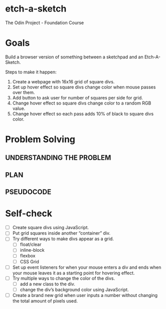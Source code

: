 # etch-a-sketch
The Odin Project - Foundation Course

# Goals
Build a browser version of something between a sketchpad and an Etch-A-Sketch.

Steps to make it happen:
  1. Create a webpage with 16x16 grid of square divs.
  2. Set up hover effect so square divs change color when mouse passes over them.
  3. Add button to ask user for number of squares per side for grid.
  4. Change hover effect so square divs change color to a random RGB value.
  5. Change hover effect so each pass adds 10% of black to square divs color.

# Problem Solving
## UNDERSTANDING THE PROBLEM

## PLAN

## PSEUDOCODE


# Self-check
- [ ] Create square divs using JavaScript.
- [ ] Put grid squares inside another “container” div.
- [ ] Try different ways to make divs appear as a grid.
    - [ ] float/clear
    - [ ] inline-block
    - [ ] flexbox
    - [ ] CSS Grid
- [ ] Set up event listeners for when your mouse enters a div and ends when your mouse leaves it as a starting point for hovering effect.
- [ ] Try multiple ways to change the color of the divs.
    - [ ] add a new class to the div.
    - [ ] change the div’s background color using JavaScript.
- [ ] Create a brand new grid when user inputs a number without changing the total amount of pixels used.